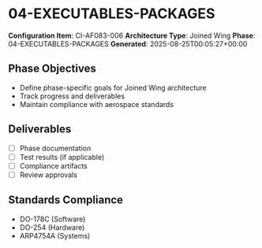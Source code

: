# 04-EXECUTABLES-PACKAGES

**Configuration Item**: CI-AF083-006
**Architecture Type**: Joined Wing
**Phase**: 04-EXECUTABLES-PACKAGES
**Generated**: 2025-08-25T00:05:27+00:00

## Phase Objectives
- Define phase-specific goals for Joined Wing architecture
- Track progress and deliverables
- Maintain compliance with aerospace standards

## Deliverables
- [ ] Phase documentation
- [ ] Test results (if applicable)
- [ ] Compliance artifacts
- [ ] Review approvals

## Standards Compliance
- DO-178C (Software)
- DO-254 (Hardware)
- ARP4754A (Systems)
